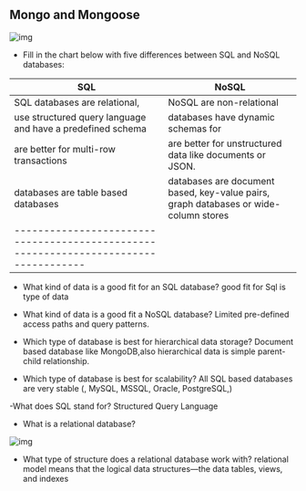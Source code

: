## Mongo and Mongoose

![img](https://dz2cdn1.dzone.com/storage/temp/14000612-server-endpoint-blocks-1.png)

- Fill in the chart below with five differences between SQL and NoSQL databases:

| SQL          |          NoSQL                                                               |
| -----------  | ----------------------------------------------------------------|
| SQL databases are relational,|NoSQL are non-relational                         |
|use structured query language and have a predefined schema| databases have dynamic schemas for |unstructured data. 
|are better for multi-row transactions| are better for unstructured data like documents or JSON.|
|databases are table based databases  |databases are document based, key-value pairs, graph databases or wide-column stores|
|------------------------------------------------------------------------------------|

- What kind of data is a good fit for an SQL database?
good fit for Sql is type of data

- What kind of data is a good fit a NoSQL database?
Limited pre-defined access paths and query patterns.

- Which type of database is best for hierarchical data storage?
Document based database like MongoDB,also hierarchical data is simple parent-child relationship.

- Which type of database is best for scalability?
 All SQL based databases are very stable (, MySQL, MSSQL, Oracle, PostgreSQL,)

 -What does SQL stand for?
 Structured Query Language


- What is a relational database?

![img](https://www.researchgate.net/profile/Radoslava-Kraleva/publication/323466947/figure/fig1/AS:599227063353344@1519878273386/Structure-of-the-relational-database-Mvsemdm-Each-box-on-the-figure-above-contains-one.png)

- What type of structure does a relational database work with?
 relational model means that the logical data structures—the data tables, views, and indexes 